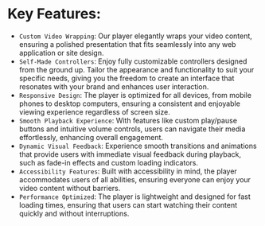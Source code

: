 # Key Features:
- `Custom Video Wrapping`: Our player elegantly wraps your video content, ensuring a polished presentation that fits seamlessly into any web application or site design.
- `Self-Made Controllers`: Enjoy fully customizable controllers designed from the ground up. Tailor the appearance and functionality to suit your specific needs, giving you the freedom to create an interface that resonates with your brand and enhances user interaction.
- `Responsive Design`: The player is optimized for all devices, from mobile phones to desktop computers, ensuring a consistent and enjoyable viewing experience regardless of screen size.
- `Smooth Playback Experience`: With features like custom play/pause buttons and intuitive volume controls, users can navigate their media effortlessly, enhancing overall engagement.
- `Dynamic Visual Feedback`: Experience smooth transitions and animations that provide users with immediate visual feedback during playback, such as fade-in effects and custom loading indicators.
- `Accessibility Features`: Built with accessibility in mind, the player accommodates users of all abilities, ensuring everyone can enjoy your video content without barriers.
- `Performance Optimized`: The player is lightweight and designed for fast loading times, ensuring that users can start watching their content quickly and without interruptions.
